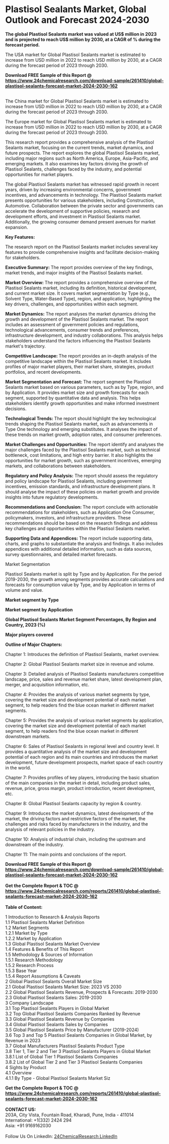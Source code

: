 <h1>Plastisol Sealants Market, Global Outlook and Forecast 2024-2030</h1><p><strong>The global Plastisol Sealants market was valued at US$ million in 2023 and is projected to reach US$ million by 2030, at a CAGR of % during the forecast period.</strong></p><p>
</p><p>The USA market for Global Plastisol Sealants market is estimated to increase from USD million in 2022 to reach USD million by 2030, at a CAGR during the forecast period of 2023 through 2030.</p><div><b>Download FREE Sample of this Report @ 
            <a href="https://www.24chemicalresearch.com/download-sample/261410/global-plastisol-sealants-forecast-market-2024-2030-162">
            https://www.24chemicalresearch.com/download-sample/261410/global-plastisol-sealants-forecast-market-2024-2030-162</a></b></div><br><p>
</p><p>The China market for Global Plastisol Sealants market is estimated to increase from USD million in 2022 to reach USD million by 2030, at a CAGR during the forecast period of 2023 through 2030.</p><p>
</p><p>The Europe market for Global Plastisol Sealants market is estimated to increase from USD million in 2022 to reach USD million by 2030, at a CAGR during the forecast period of 2023 through 2030.</p><p>
</p><p>This research report provides a comprehensive analysis of the Plastisol Sealants market, focusing on the current trends, market dynamics, and future prospects. The report explores the global Plastisol Sealants market, including major regions such as North America, Europe, Asia-Pacific, and emerging markets. It also examines key factors driving the growth of Plastisol Sealants, challenges faced by the industry, and potential opportunities for market players.</p><p>
The global Plastisol Sealants market has witnessed rapid growth in recent years, driven by increasing environmental concerns, government incentives, and advancements in technology. The Plastisol Sealants market presents opportunities for various stakeholders, including Construction, Automotive. Collaboration between the private sector and governments can accelerate the development of supportive policies, research and development efforts, and investment in Plastisol Sealants market. Additionally, the growing consumer demand present avenues for market expansion.</p><p>
<strong>Key Features:</strong></p><p>
The research report on the Plastisol Sealants market includes several key features to provide comprehensive insights and facilitate decision-making for stakeholders.</p><p>
<strong>Executive Summary: </strong>The report provides overview of the key findings, market trends, and major insights of the Plastisol Sealants market.</p><p>
<strong>Market Overview: </strong>The report provides a comprehensive overview of the Plastisol Sealants market, including its definition, historical development, and current market size. It covers market segmentation by Type (e.g., Solvent Type, Water-Based Type), region, and application, highlighting the key drivers, challenges, and opportunities within each segment.</p><p>
<strong>Market Dynamics:</strong> The report analyses the market dynamics driving the growth and development of the Plastisol Sealants market. The report includes an assessment of government policies and regulations, technological advancements, consumer trends and preferences, infrastructure development, and industry collaborations. This analysis helps stakeholders understand the factors influencing the Plastisol Sealants market's trajectory.</p><p>
<strong>Competitive Landscape: </strong>The report provides an in-depth analysis of the competitive landscape within the Plastisol Sealants market. It includes profiles of major market players, their market share, strategies, product portfolios, and recent developments.</p><p>
<strong>Market Segmentation and Forecast: </strong>The report segment the Plastisol Sealants market based on various parameters, such as by Type, region, and by Application. It provides market size and growth forecasts for each segment, supported by quantitative data and analysis. This helps stakeholders identify growth opportunities and make informed investment decisions.</p><p>
<strong>Technological Trends: </strong>The report should highlight the key technological trends shaping the Plastisol Sealants market, such as advancements in Type One technology and emerging substitutes. It analyses the impact of these trends on market growth, adoption rates, and consumer preferences.</p><p>
<strong>Market Challenges and Opportunities: </strong>The report identify and analyses the major challenges faced by the Plastisol Sealants market, such as technical bottleneck, cost limitations, and high entry barrier. It also highlights the opportunities for market growth, such as government incentives, emerging markets, and collaborations between stakeholders.</p><p>
<strong>Regulatory and Policy Analysis:</strong> The report should assess the regulatory and policy landscape for Plastisol Sealants, including government incentives, emission standards, and infrastructure development plans. It should analyse the impact of these policies on market growth and provide insights into future regulatory developments.</p><p>
<strong>Recommendations and Conclusion: </strong>The report conclude with actionable recommendations for stakeholders, such as Application One Consumer, policymakers, investors, and infrastructure providers. These recommendations should be based on the research findings and address key challenges and opportunities within the Plastisol Sealants market.</p><p>
<strong>Supporting Data and Appendices: </strong>The report include supporting data, charts, and graphs to substantiate the analysis and findings. It also includes appendices with additional detailed information, such as data sources, survey questionnaires, and detailed market forecasts.</p><p>
Market Segmentation</p><p>
Plastisol Sealants market is split by Type and by Application. For the period 2019-2030, the growth among segments provides accurate calculations and forecasts for consumption value by Type, and by Application in terms of volume and value.</p><p>
<strong>Market segment by Type</strong></p><p>
</p><p>
</p><p><strong>Market segment by Application</strong></p><p>
</p><p>
</p><p><strong>Global Plastisol Sealants Market Segment Percentages, By Region and Country, 2023 (%)</strong></p><p>
</p><p>
</p><p></p><p>
</p><p><strong>Major players covered</strong></p><p>
</p><p>
</p><p><strong>Outline of Major Chapters:</strong></p><p>
Chapter 1: Introduces the definition of Plastisol Sealants, market overview.</p><p>
Chapter 2: Global Plastisol Sealants market size in revenue and volume.</p><p>
Chapter 3: Detailed analysis of Plastisol Sealants manufacturers competitive landscape, price, sales and revenue market share, latest development plan, merger, and acquisition information, etc.</p><p>
Chapter 4: Provides the analysis of various market segments by type, covering the market size and development potential of each market segment, to help readers find the blue ocean market in different market segments.</p><p>
Chapter 5: Provides the analysis of various market segments by application, covering the market size and development potential of each market segment, to help readers find the blue ocean market in different downstream markets.</p><p>
Chapter 6: Sales of Plastisol Sealants in regional level and country level. It provides a quantitative analysis of the market size and development potential of each region and its main countries and introduces the market development, future development prospects, market space of each country in the world.</p><p>
Chapter 7: Provides profiles of key players, introducing the basic situation of the main companies in the market in detail, including product sales, revenue, price, gross margin, product introduction, recent development, etc.</p><p>
Chapter 8: Global Plastisol Sealants capacity by region &amp; country.</p><p>
Chapter 9: Introduces the market dynamics, latest developments of the market, the driving factors and restrictive factors of the market, the challenges and risks faced by manufacturers in the industry, and the analysis of relevant policies in the industry.</p><p>
Chapter 10: Analysis of industrial chain, including the upstream and downstream of the industry.</p><p>
Chapter 11: The main points and conclusions of the report.</p><div><b>Download FREE Sample of this Report @ 
            <a href="https://www.24chemicalresearch.com/download-sample/261410/global-plastisol-sealants-forecast-market-2024-2030-162">
            https://www.24chemicalresearch.com/download-sample/261410/global-plastisol-sealants-forecast-market-2024-2030-162</a></b></div><br><div><b>Get the Complete Report & TOC @ 
            <a href="https://www.24chemicalresearch.com/reports/261410/global-plastisol-sealants-forecast-market-2024-2030-162">
            https://www.24chemicalresearch.com/reports/261410/global-plastisol-sealants-forecast-market-2024-2030-162</a></b></div><br>
            <b>Table of Content:</b><p>1 Introduction to Research & Analysis Reports<br />
    1.1 Plastisol Sealants Market Definition<br />
    1.2 Market Segments<br />
        1.2.1 Market by Type<br />
        1.2.2 Market by Application<br />
    1.3 Global Plastisol Sealants Market Overview<br />
    1.4 Features & Benefits of This Report<br />
    1.5 Methodology & Sources of Information<br />
        1.5.1 Research Methodology<br />
        1.5.2 Research Process<br />
        1.5.3 Base Year<br />
        1.5.4 Report Assumptions & Caveats<br />
2 Global Plastisol Sealants Overall Market Size<br />
    2.1 Global Plastisol Sealants Market Size: 2023 VS 2030<br />
    2.2 Global Plastisol Sealants Revenue, Prospects & Forecasts: 2019-2030<br />
    2.3 Global Plastisol Sealants Sales: 2019-2030<br />
3 Company Landscape<br />
    3.1 Top Plastisol Sealants Players in Global Market<br />
    3.2 Top Global Plastisol Sealants Companies Ranked by Revenue<br />
    3.3 Global Plastisol Sealants Revenue by Companies<br />
    3.4 Global Plastisol Sealants Sales by Companies<br />
    3.5 Global Plastisol Sealants Price by Manufacturer (2019-2024)<br />
    3.6 Top 3 and Top 5 Plastisol Sealants Companies in Global Market, by Revenue in 2023<br />
    3.7 Global Manufacturers Plastisol Sealants Product Type<br />
    3.8 Tier 1, Tier 2 and Tier 3 Plastisol Sealants Players in Global Market<br />
        3.8.1 List of Global Tier 1 Plastisol Sealants Companies<br />
        3.8.2 List of Global Tier 2 and Tier 3 Plastisol Sealants Companies<br />
4 Sights by Product<br />
    4.1 Overview<br />
        4.1.1 By Type - Global Plastisol Sealants Market Siz</p><div><b>Get the Complete Report & TOC @ 
            <a href="https://www.24chemicalresearch.com/reports/261410/global-plastisol-sealants-forecast-market-2024-2030-162">
            https://www.24chemicalresearch.com/reports/261410/global-plastisol-sealants-forecast-market-2024-2030-162</a></b></div><br><b>CONTACT US:</b><br>
            203A, City Vista, Fountain Road, Kharadi, Pune, India - 411014<br>
            International: +1(332) 2424 294<br>
            Asia: +91 9169162030 <br><br>
            Follow Us On LinkedIn: <a href="https://www.linkedin.com/company/24chemicalresearch/">24ChemicalResearch LinkedIn</a>